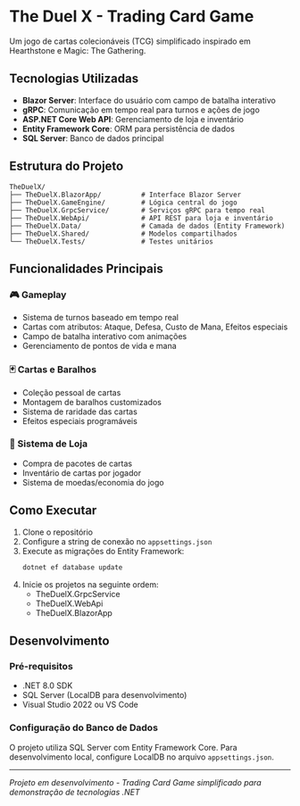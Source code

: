 # The Duel X - Trading Card Game

Um jogo de cartas colecionáveis (TCG) simplificado inspirado em Hearthstone e Magic: The Gathering.

## Tecnologias Utilizadas

- **Blazor Server**: Interface do usuário com campo de batalha interativo
- **gRPC**: Comunicação em tempo real para turnos e ações de jogo  
- **ASP.NET Core Web API**: Gerenciamento de loja e inventário
- **Entity Framework Core**: ORM para persistência de dados
- **SQL Server**: Banco de dados principal

## Estrutura do Projeto

```
TheDuelX/
├── TheDuelX.BlazorApp/          # Interface Blazor Server
├── TheDuelX.GameEngine/         # Lógica central do jogo
├── TheDuelX.GrpcService/        # Serviços gRPC para tempo real
├── TheDuelX.WebApi/             # API REST para loja e inventário
├── TheDuelX.Data/               # Camada de dados (Entity Framework)
├── TheDuelX.Shared/             # Modelos compartilhados
└── TheDuelX.Tests/              # Testes unitários
```

## Funcionalidades Principais

### 🎮 Gameplay
- Sistema de turnos baseado em tempo real
- Cartas com atributos: Ataque, Defesa, Custo de Mana, Efeitos especiais
- Campo de batalha interativo com animações
- Gerenciamento de pontos de vida e mana

### 🃏 Cartas e Baralhos
- Coleção pessoal de cartas
- Montagem de baralhos customizados
- Sistema de raridade das cartas
- Efeitos especiais programáveis

### 🏪 Sistema de Loja
- Compra de pacotes de cartas
- Inventário de cartas por jogador
- Sistema de moedas/economia do jogo

## Como Executar

1. Clone o repositório
2. Configure a string de conexão no `appsettings.json`
3. Execute as migrações do Entity Framework:
   ```bash
   dotnet ef database update
   ```
4. Inicie os projetos na seguinte ordem:
   - TheDuelX.GrpcService
   - TheDuelX.WebApi
   - TheDuelX.BlazorApp

## Desenvolvimento

### Pré-requisitos
- .NET 8.0 SDK
- SQL Server (LocalDB para desenvolvimento)
- Visual Studio 2022 ou VS Code

### Configuração do Banco de Dados
O projeto utiliza SQL Server com Entity Framework Core. Para desenvolvimento local, configure LocalDB no arquivo `appsettings.json`.

---

*Projeto em desenvolvimento - Trading Card Game simplificado para demonstração de tecnologias .NET*
